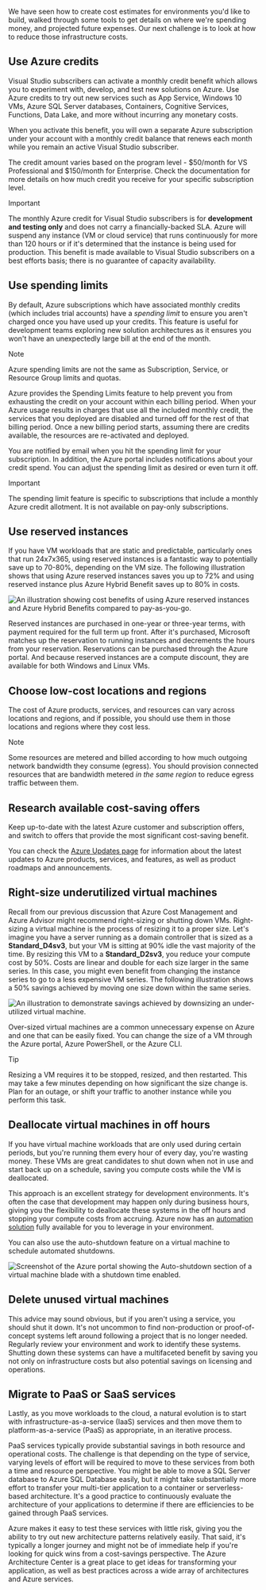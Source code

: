 We have seen how to create cost estimates for environments you'd like to build, walked through some tools to get details on where we're spending money, and projected future expenses. Our next challenge is to look at how to reduce those infrastructure costs.

## Use Azure credits

Visual Studio subscribers can activate a monthly credit benefit which allows you to experiment with, develop, and test new solutions on Azure. Use Azure credits to try out new services such as App Service, Windows 10 VMs, Azure SQL Server databases, Containers, Cognitive Services, Functions, Data Lake, and more without incurring any monetary costs.

When you activate this benefit, you will own a separate Azure subscription under your account with a monthly credit balance that renews each month while you remain an active Visual Studio subscriber.

The credit amount varies based on the program level - $50/month for VS Professional and $150/month for Enterprise. Check the documentation for more details on how much credit you receive for your specific subscription level.

> [!IMPORTANT]
> The monthly Azure credit for Visual Studio subscribers is for **development and testing only** and does not carry a financially-backed SLA. Azure will suspend any instance (VM or cloud service) that runs continuously for more than 120 hours or if it's determined that the instance is being used for production. This benefit is made available to Visual Studio subscribers on a best efforts basis; there is no guarantee of capacity availability.

## Use spending limits

By default, Azure subscriptions which have associated monthly credits (which includes trial accounts) have a _spending limit_ to ensure you aren't charged once you have used up your credits. This feature is useful for development teams exploring new solution architectures as it ensures you won't have an unexpectedly large bill at the end of the month.

> [!NOTE]
> Azure spending limits are not the same as Subscription, Service, or Resource Group limits and quotas.

Azure provides the Spending Limits feature to help prevent you from exhausting the credit on your account within each billing period. When your Azure usage results in charges that use all the included monthly credit, the services that you deployed are disabled and turned off for the rest of that billing period. Once a new billing period starts, assuming there are credits available, the resources are re-activated and deployed.

You are notified by email when you hit the spending limit for your subscription. In addition, the Azure portal includes notifications about your credit spend. You can adjust the spending limit as desired or even turn it off.

> [!IMPORTANT]
> The spending limit feature is specific to subscriptions that include a  monthly Azure credit allotment. It is not available on pay-only subscriptions.

## Use reserved instances

If you have VM workloads that are static and predictable, particularly ones that run 24x7x365, using reserved instances is a fantastic way to potentially save up to 70-80%, depending on the VM size. The following illustration shows that using Azure reserved instances saves you up to 72% and using reserved instance plus Azure Hybrid Benefit saves up to 80% in costs.

![An illustration showing cost benefits of using Azure reserved instances and Azure Hybrid Benefits compared to pay-as-you-go.](../media/4-savings-coins.png)

Reserved instances are purchased in one-year or three-year terms, with payment required for the full term up front. After it's purchased, Microsoft matches up the reservation to running instances and decrements the hours from your reservation. Reservations can be purchased through the Azure portal. And because reserved instances are a compute discount, they are available for both Windows and Linux VMs.

## Choose low-cost locations and regions

The cost of Azure products, services, and resources can vary across locations and regions, and if possible, you should use them in those locations and regions where they cost less.

> [!NOTE]  
> Some resources are metered and billed according to how much outgoing network bandwidth they consume (egress). You should provision connected resources that are bandwidth metered _in the same region_ to reduce egress traffic between them.

## Research available cost-saving offers

Keep up-to-date with the latest Azure customer and subscription offers, and switch to offers that provide the most significant cost-saving benefit.

You can check the [Azure Updates page](https://azure.microsoft.com/en-us/updates/) for information about the latest updates to Azure products, services, and features, as well as product roadmaps and announcements.

## Right-size underutilized virtual machines

Recall from our previous discussion that Azure Cost Management and Azure Advisor might recommend right-sizing or shutting down VMs. Right-sizing a virtual machine is the process of resizing it to a proper size. Let's imagine you have a server running as a domain controller that is sized as a **Standard_D4sv3**, but your VM is sitting at 90% idle the vast majority of the time. By resizing this VM to a **Standard_D2sv3**, you reduce your compute cost by 50%. Costs are linear and double for each size larger in the same series. In this case, you might even benefit from changing the instance series to go to a less expensive VM series. The following illustration shows a 50% savings achieved by moving one size down within the same series.

![An illustration to demonstrate savings achieved by downsizing an under-utilized virtual machine.](../media/4-vm-resize.png)

Over-sized virtual machines are a common unnecessary expense on Azure and one that can be easily fixed. You can change the size of a VM through the Azure portal, Azure PowerShell, or the Azure CLI.

> [!TIP]
> Resizing a VM requires it to be stopped, resized, and then restarted. This may take a few minutes depending on how significant the size change is. Plan for an outage, or shift your traffic to another instance while you perform this task.

## Deallocate virtual machines in off hours

If you have virtual machine workloads that are only used during certain periods, but you're running them every hour of every day, you're wasting money. These VMs are great candidates to shut down when not in use and start back up on a schedule, saving you compute costs while the VM is deallocated.

This approach is an excellent strategy for development environments. It's often the case that development may happen only during business hours, giving you the flexibility to deallocate these systems in the off hours and stopping your compute costs from accruing. Azure now has an [automation solution](https://docs.microsoft.com/azure/automation/automation-solution-vm-management) fully available for you to leverage in your environment.

You can also use the auto-shutdown feature on a virtual machine to schedule automated shutdowns.

![Screenshot of the Azure portal showing the Auto-shutdown section of a virtual machine blade with a shutdown time enabled.](../media/4-vm-auto-shutdown.png)

## Delete unused virtual machines

 This advice may sound obvious, but if you aren't using a service, you should shut it down. It's not uncommon to find non-production or proof-of-concept systems left around following a project that is no longer needed. Regularly review your environment and work to identify these systems. Shutting down these systems can have a multifaceted benefit by saving you not only on infrastructure costs but also potential savings on licensing and operations.

## Migrate to PaaS or SaaS services

Lastly, as you move workloads to the cloud, a natural evolution is to start with infrastructure-as-a-service (IaaS) services and then move them to platform-as-a-service (PaaS) as appropriate, in an iterative process.

PaaS services typically provide substantial savings in both resource and operational costs. The challenge is that depending on the type of service, varying levels of effort will be required to move to these services from both a time and resource perspective. You might be able to move a SQL Server database to Azure SQL Database easily, but it might take substantially more effort to transfer your multi-tier application to a container or serverless-based architecture. It's a good practice to continuously evaluate the architecture of your applications to determine if there are efficiencies to be gained through PaaS services.

Azure makes it easy to test these services with little risk, giving you the ability to try out new architecture patterns relatively easily. That said, it's typically a longer journey and might not be of immediate help if you're looking for quick wins from a cost-savings perspective. The Azure Architecture Center is a great place to get ideas for transforming your application, as well as best practices across a wide array of architectures and Azure services.